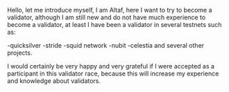 Hello, let me introduce myself, I am Altaf, here I want to try to become a validator,
although I am still new and do not have much experience to become a validator, at least I have been a validator in several testnets such as:

-quicksilver
-stride
-squid network
-nubit
-celestia
and several other projects.

I would certainly be very happy and very grateful if I were accepted as a participant in this validator race, 
because this will increase my experience and knowledge about validators.
